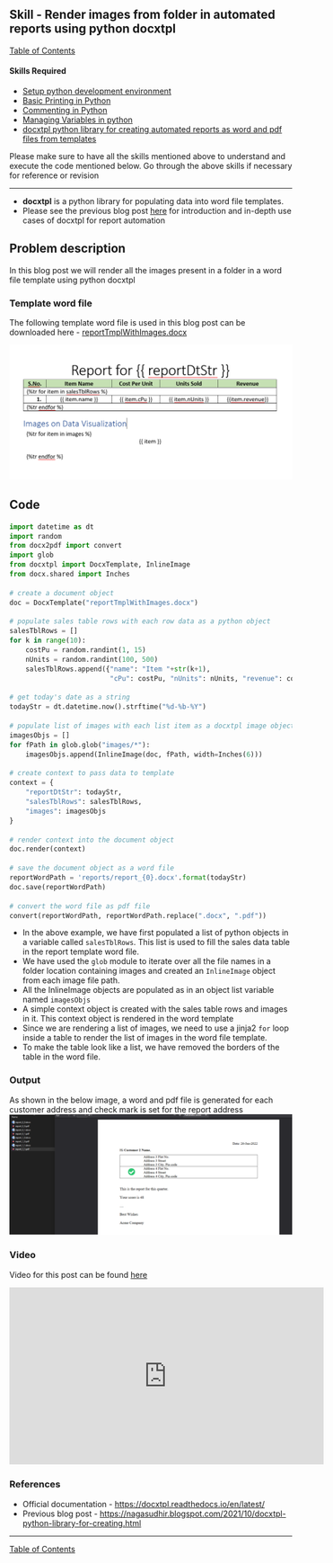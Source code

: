 ## Skill - Render images from folder in automated reports using python docxtpl

[Table of Contents](https://nagasudhir.blogspot.com/2020/04/taming-python-table-of-contents.html)

#### Skills Required
* [Setup python development environment](https://nagasudhir.blogspot.com/2020/04/setup-python-development-environment_14.html)
* [Basic Printing in Python](https://nagasudhir.blogspot.com/2020/04/basic-printing-in-python.html)
* [Commenting in Python](https://nagasudhir.blogspot.com/2020/04/comments-in-python.html)
* [Managing Variables in python](https://nagasudhir.blogspot.com/2020/04/managing-variables-in-python.html)
* [docxtpl python library for creating automated reports as word and pdf files from templates](https://nagasudhir.blogspot.com/2021/10/docxtpl-python-library-for-creating.html)

Please make sure to have all the skills mentioned above to understand and execute the code mentioned below. Go through the above skills if necessary for reference or revision

<hr/>

* **docxtpl** is a python library for populating data into word file templates.
* Please see the previous blog post [here](https://nagasudhir.blogspot.com/2021/10/docxtpl-python-library-for-creating.html) for introduction and in-depth use cases of docxtpl for report automation

## Problem description
In this blog post we will render all the images present in a folder in a word file template using python docxtpl

### Template word file
The following template word file is used in this blog post can be downloaded here - [reportTmplWithImages.docx](https://github.com/nagasudhirpulla/taming_python/raw/master/blog/skills/assets/data/reportTmplWithImages.docx)

![docxtpl_images_list_template_0](https://github.com/nagasudhirpulla/taming_python/raw/master/blog/skills/assets/img/docxtpl_images_list_template_0.png)
## Code 
```python
import datetime as dt
import random
from docx2pdf import convert
import glob
from docxtpl import DocxTemplate, InlineImage
from docx.shared import Inches

# create a document object
doc = DocxTemplate("reportTmplWithImages.docx")

# populate sales table rows with each row data as a python object
salesTblRows = []
for k in range(10):
    costPu = random.randint(1, 15)
    nUnits = random.randint(100, 500)
    salesTblRows.append({"name": "Item "+str(k+1),
                         "cPu": costPu, "nUnits": nUnits, "revenue": costPu*nUnits})

# get today's date as a string
todayStr = dt.datetime.now().strftime("%d-%b-%Y")

# populate list of images with each list item as a docxtpl image object
imagesObjs = []
for fPath in glob.glob("images/*"):
    imagesObjs.append(InlineImage(doc, fPath, width=Inches(6)))

# create context to pass data to template
context = {
    "reportDtStr": todayStr,
    "salesTblRows": salesTblRows,
    "images": imagesObjs
}

# render context into the document object
doc.render(context)

# save the document object as a word file
reportWordPath = 'reports/report_{0}.docx'.format(todayStr)
doc.save(reportWordPath)

# convert the word file as pdf file
convert(reportWordPath, reportWordPath.replace(".docx", ".pdf"))
```

* In the above example, we have first populated a list of python objects in a variable called `salesTblRows`. This list is used to fill the sales data table in the report template word file.
* We have used the `glob` module to iterate over all the file names in a folder location containing images and created an `InlineImage` object from each image file path.
* All the InlineImage objects are populated as in an object list variable named `imagesObjs`
* A simple context object is created with the sales table rows and images in it. This context object is rendered in the word template
* Since we are rendering a list of images, we need to use a jinja2 `for` loop inside a table to render the list of images in the word file template.
* To make the table look like a list, we have removed the borders of the table in the word file.

### Output
As shown in the below image, a word and pdf file is generated for each customer address and check mark is set for the report address
![docxtpl_example_output_0](https://github.com/nagasudhirpulla/taming_python/raw/master/blog/skills/assets/img/docxtpl_example_output_0.png)
### Video
Video for this post can be found [here](https://youtu.be/KV6iHKhJDdM)

<iframe width="560" height="315" src="https://www.youtube.com/embed/KV6iHKhJDdM" title="YouTube video player" frameborder="0" allow="accelerometer; autoplay; clipboard-write; encrypted-media; gyroscope; picture-in-picture" allowfullscreen></iframe>

### References
* Official documentation - https://docxtpl.readthedocs.io/en/latest/
* Previous blog post - https://nagasudhir.blogspot.com/2021/10/docxtpl-python-library-for-creating.html

<hr/>

[Table of Contents](https://nagasudhir.blogspot.com/2020/04/taming-python-table-of-contents.html)




<!--stackedit_data:
eyJoaXN0b3J5IjpbLTE1OTAyODk5ODEsLTE0NjIwODIyMTNdfQ
==
-->